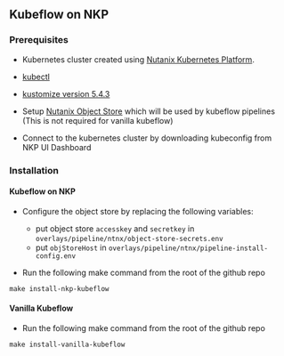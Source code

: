 ## Kubeflow on NKP

### Prerequisites

* Kubernetes cluster created using [Nutanix Kubernetes Platform](https://portal.nutanix.com/page/documents/details?targetId=Nutanix-Kubernetes-Platform-v2_15:top-get-started-nkp-t.html).

* [kubectl](https://kubernetes.io/docs/tasks/tools/#kubectl)

* [kustomize version 5.4.3](https://github.com/kubernetes-sigs/kustomize/releases/tag/kustomize%2Fv5.4.3)

* Setup [Nutanix Object Store](https://portal.nutanix.com/page/documents/details?targetId=Objects-v4_2:top-intro-c.html) which will be used by kubeflow pipelines (This is not required for vanilla kubeflow)

* Connect to the kubernetes cluster by downloading kubeconfig from NKP UI Dashboard

### Installation

#### Kubeflow on NKP

* Configure the object store by replacing the following variables:
    * put object store `accesskey` and `secretkey` in `overlays/pipeline/ntnx/object-store-secrets.env`
    * put `objStoreHost` in `overlays/pipeline/ntnx/pipeline-install-config.env`

* Run the following make command from the root of the github repo

```
make install-nkp-kubeflow
```

#### Vanilla Kubeflow
* Run the following make command from the root of the github repo

```
make install-vanilla-kubeflow
```